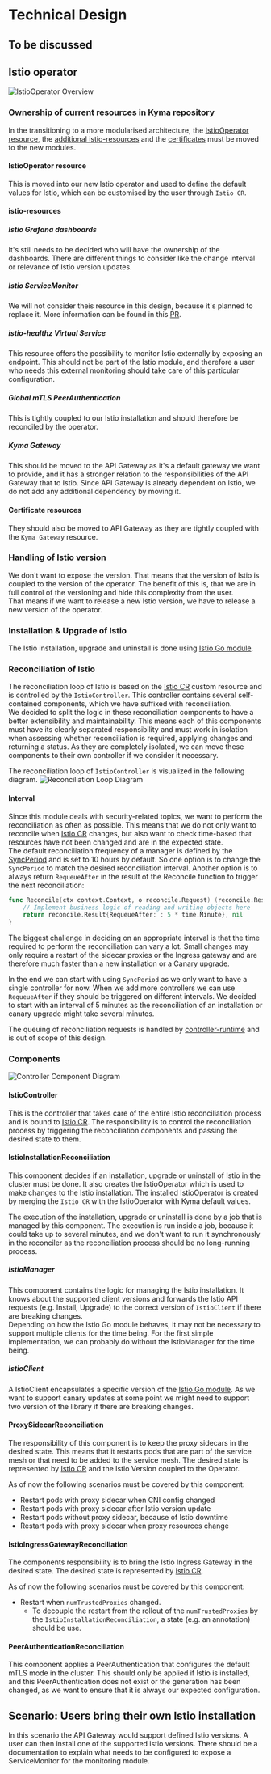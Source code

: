 # Technical Design

## To be discussed


## Istio operator

![IstioOperator Overview](./istio-operator-overview.svg)

### Ownership of current resources in Kyma repository

In the transitioning to a more modularised architecture, the [IstioOperator resource](https://github.com/kyma-project/kyma/tree/main/resources/istio), 
the [additional istio-resources](https://github.com/kyma-project/kyma/tree/main/resources/istio-resources) and 
the [certificates](https://github.com/kyma-project/kyma/tree/main/resources/certificates) must be moved to the new modules.

#### IstioOperator resource
This is moved into our new Istio operator and used to define the default values for Istio, which can be customised by the user through `Istio CR`.

#### istio-resources

##### Istio Grafana dashboards
It's still needs to be decided who will have the ownership of the dashboards. There are different things to consider like the change interval or relevance of Istio version updates.

##### Istio ServiceMonitor
We will not consider theis resource in this design, because it's planned to replace it. 
More information can be found in this [PR](https://github.com/kyma-project/kyma/pull/16247).

##### istio-healthz Virtual Service
This resource offers the possibility to monitor Istio externally by exposing an endpoint. This should not be part of the Istio module,
and therefore a user who needs this external monitoring should take care of this particular configuration.

##### Global mTLS PeerAuthentication
This is tightly coupled to our Istio installation and should therefore be reconciled by the operator.

##### Kyma Gateway
This should be moved to the API Gateway as it's a default gateway we want to provide, and it has a stronger relation to the responsibilities
of the API Gateway that to Istio. Since API Gateway is already dependent on Istio, we do not add any additional dependency by moving it. 

#### Certificate resources
They should also be moved to API Gateway as they are tightly coupled with the `Kyma Gateway` resource.

### Handling of Istio version
We don't want to expose the version. That means that the version of Istio is coupled to the version of the operator. The benefit of this is,
that we are in full control of the versioning and hide this complexity from the user.  
That means if we want to release a new Istio version, we have to release a new version of the operator.

### Installation & Upgrade of Istio
The Istio installation, upgrade and uninstall is done using [Istio Go module](https://github.com/istio/istio).

### Reconciliation of Istio
The reconciliation loop of Istio is based on the [Istio CR](https://github.com/kyma-project/istio/blob/main/docs/xff-proposal.md) custom resource and is controlled by the `IstioController`. This controller contains several self-contained components, which we have suffixed with reconciliation.   
We decided to split the logic in these reconciliation components to have a better extensibility and maintainability. This means each of this components must have its clearly separated responsibility
and must work in isolation when assessing whether reconciliation is required, applying changes and returning a status.
As they are completely isolated, we can move these components to their own controller if we consider it necessary.

 The reconciliation loop of `IstioController` is visualized in the following diagram.
![Reconciliation Loop Diagram](./reconciliation-sequence-diagram.svg)

#### Interval

Since this module deals with security-related topics, we want to perform the reconciliation as often as possible.
This means that we do not only want to reconcile when [Istio CR](https://github.com/kyma-project/istio/blob/main/docs/xff-proposal.md) changes, but also want to check time-based that resources have not been changed and are in the expected state.  
The default reconciliation frequency of a manager is defined by the [SyncPeriod](https://pkg.go.dev/sigs.k8s.io/controller-runtime/pkg/manager#Options) and is set to 10 hours by default.
So one option is to change the `SyncPeriod` to match the desired reconciliation interval.
Another option is to always return `RequeueAfter` in the result of the Reconcile function to trigger the next reconciliation:
```go
func Reconcile(ctx context.Context, o reconcile.Request) (reconcile.Result, error) {
	// Implement business logic of reading and writing objects here
	return reconcile.Result{RequeueAfter: : 5 * time.Minute}, nil
}
```

The biggest challenge in deciding on an appropriate interval is that the time required to perform the reconciliation can vary a lot. Small changes may only require a 
restart of the sidecar proxies or the Ingress gateway and are therefore much faster than a new installation or a Canary upgrade.

In the end we can start with using `SyncPeriod` as we only want to have a single controller for now. When we add more controllers we can use `RequeueAfter`  if
they should be triggered on different intervals.
We decided to start with an interval of 5 minutes as the reconciliation of an installation or canary upgrade might take several minutes.

The queuing of reconciliation requests is handled by [controller-runtime](https://pkg.go.dev/sigs.k8s.io/controller-runtime) and is out of scope of this design.

### Components
![Controller Component Diagram](./controller-component-diagram.svg)

#### IstioController
This is the controller that takes care of the entire Istio reconciliation process and is bound to [Istio CR](https://github.com/kyma-project/istio/blob/main/docs/xff-proposal.md).
The responsibility is to control the reconciliation process by triggering the reconciliation components and passing the desired state to them.

#### IstioInstallationReconciliation
This component decides if an installation, upgrade or uninstall of Istio in the cluster must be done. It also creates the IstioOperator
which is used to make changes to the Istio installation. The installed IstioOperator is created by merging the `Istio CR` with the IstioOperator with Kyma default values.

The execution of the installation, upgrade or uninstall is done by a job that is managed by this component. The execution is run inside a job, because it could
take up to several minutes, and we don't want to run it synchronously in the reconciler as the reconciliation process should be no long-running process.

##### IstioManager
This component contains the logic for managing the Istio installation. It knows about the supported client versions and forwards the 
Istio API requests (e.g. Install, Upgrade) to the correct version of `IstioClient` if there are breaking changes.  
Depending on how the Istio Go module behaves, it may not be necessary to support multiple clients for the time being. For the first simple implementation, we can probably do without the IstioManager for the time being.

##### IstioClient
A IstioClient encapsulates a specific version of the [Istio Go module](https://github.com/istio/istio). 
As we want to support canary updates at some point we might need to support two version of the library if there are breaking changes.

#### ProxySidecarReconciliation
The responsibility of this component is to keep the proxy sidecars in the desired state. This means that it restarts pods that are part of the service mesh or 
that need to be added to the service mesh.
The desired state is represented by [Istio CR](https://github.com/kyma-project/istio/blob/main/docs/xff-proposal.md) and the Istio Version coupled to the Operator.

As of now the following scenarios must be covered by this component:
- Restart pods with proxy sidecar when CNI config changed
- Restart pods with proxy sidecar after Istio version update
- Restart pods without proxy sidecar, because of Istio downtime
- Restart pods with proxy sidecar when proxy resources change

#### IstioIngressGatewayReconciliation
The components responsibility is to bring the Istio Ingress Gateway in the desired state.
The desired state is represented by [Istio CR](https://github.com/kyma-project/istio/blob/main/docs/xff-proposal.md).

As of now the following scenarios must be covered by this component:
- Restart when `numTrustedProxies` changed.
  - To decouple the restart from the rollout of the `numTrustedProxies` by the `IstioInstallationReconciliation`, a state (e.g. an annotation) should be use.

#### PeerAuthenticationReconciliation
This component applies a PeerAuthentication that configures the default mTLS mode in the cluster.
This should only be applied if Istio is installed, and this PeerAuthentication does not exist or the generation has been changed, as we want to ensure that it is always our expected configuration.


## Scenario: Users bring their own Istio installation
In this scenario the API Gateway would support defined Istio versions. A user can then install one of the supported istio versions.
There should be a documentation to explain what needs to be configured to expose a ServiceMonitor for the monitoring module.